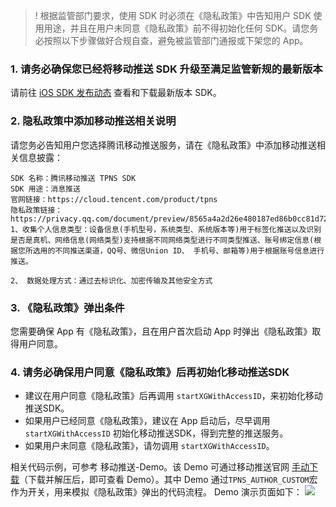 >! 根据监管部门要求，使用 SDK 时必须在《隐私政策》中告知用户 SDK 使用用途，并且在用户未同意《隐私政策》前不得初始化任何 SDK。请您务必按照以下步骤做好合规自查，避免被监管部门通报或下架您的 App。

### 1. 请务必确保您已经将移动推送 SDK 升级至满足监管新规的最新版本

请前往 [iOS SDK 发布动态](https://cloud.tencent.com/document/product/548/44521) 查看和下载最新版本 SDK。

### 2. 隐私政策中添加移动推送相关说明
请您务必告知用户您选择腾讯移动推送服务，请在《隐私政策》中添加移动推送相关信息披露：
```shell
SDK 名称：腾讯移动推送 TPNS SDK
SDK 用途：消息推送
官网链接：https://cloud.tencent.com/product/tpns
隐私政策链接：https://privacy.qq.com/document/preview/8565a4a2d26e480187ed86b0cc81d727
1、收集个人信息类型：设备信息(手机型号，系统类型、系统版本等)用于标签化推送以及识别是否是真机、网络信息(网络类型)支持根据不同网络类型进行不同类型推送、账号绑定信息(根据您所选用的不同推送渠道，QQ号、微信Union ID、 手机号、邮箱等)用于根据账号信息进行推送。

2、 数据处理方式：通过去标识化、加密传输及其他安全方式

```

### 3. 《隐私政策》弹出条件
您需要确保 App 有《隐私政策》，且在用户首次启动 App 时弹出《隐私政策》取得用户同意。

### 4. 请务必确保用户同意《隐私政策》后再初始化移动推送SDK
- 建议在用户同意《隐私政策》后再调用 `startXGWithAccessID`，来初始化移动推送SDK。
- 如果用户已经同意《隐私政策》，建议在 App 启动后，尽早调用 `startXGWithAccessID` 初始化移动推送SDK，得到完整的推送服务。
- 如果用户未同意《隐私政策》，请勿调用 `startXGWithAccessID`。

相关代码示例，可参考 移动推送-Demo。该 Demo 可通过移动推送官网 [手动下载](https://console.cloud.tencent.com/tpns/sdkdownload)（下载并解压后，即可查看 Demo）。其中 Demo 通过`TPNS_AUTHOR_CUSTOM`宏作为开关，用来模拟《隐私政策》弹出的代码流程。
Demo 演示页面如下：
![](https://main.qcloudimg.com/raw/92f8dac51dc95eaf1d624586fb5d49da.png)
